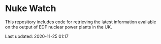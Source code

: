 # Nuke Watch

This repository includes code for retrieving the latest information available on the output of EDF nuclear power plants in the UK.

Last updated: 2020-11-25 01:17